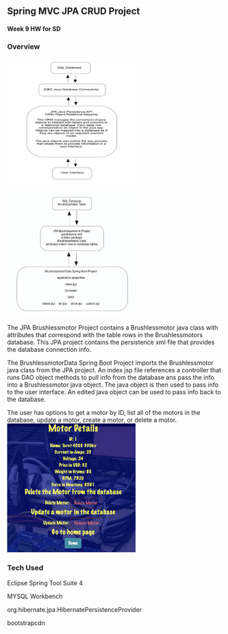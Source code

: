 ## Spring MVC JPA CRUD Project

#### Week 9 HW for SD

### Overview

<img src="https://github.com/sgmerwin/JPACRUDProject/blob/master/JPA_img.jpg" width="300" height="300">

<img src="https://github.com/sgmerwin/JPACRUDProject/blob/master/project2_img.jpg" width="300" height="300">

The JPA Brushlessmotor Project contains a Brushlessmotor java class with attributes that correspond with the table rows in the Brushlessmotors database. This JPA project contains the persistence xml file that provides the database connection info. 

The BrushlessmotorData Spring Boot Project imports the Brushlessmotor java class from the JPA project. An index jsp file references a controller that runs DAO object methods to pull info from the database ans pass the info into a Brushlessmotor java object. The java object is then used to pass info to the user interface. An edited java object can be used to pass info back to the database. 

The user has options to get a motor by ID, list all of the motors in the database, update a motor, create a motor, or delete a motor. 
<br>
<img src="https://github.com/sgmerwin/JPACRUDProject/blob/master/show.jpg" width="300" height="300">

### Tech Used

Eclipse Spring Tool Suite 4

MYSQL Workbench

org.hibernate.jpa.HibernatePersistenceProvider

bootstrapcdn

